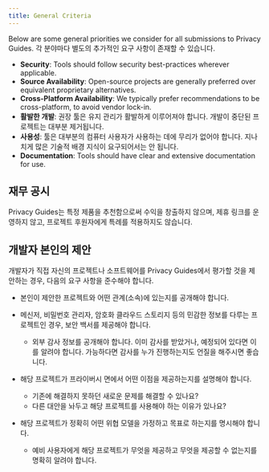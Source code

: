 ```yaml
---
title: General Criteria
---
```


Below are some general priorities we consider for all submissions to Privacy Guides. 각 분야마다 별도의 추가적인 요구 사항이 존재할 수 있습니다.

- **Security**: Tools should follow security best-practices wherever applicable.
- **Source Availability**: Open-source projects are generally preferred over equivalent proprietary alternatives.
- **Cross-Platform Availability**: We typically prefer recommendations to be cross-platform, to avoid vendor lock-in.
- **활발한 개발**: 권장 툴은 유지 관리가 활발하게 이루어져야 합니다. 개발이 중단된 프로젝트는 대부분 제거됩니다.
- **사용성**: 툴은 대부분의 컴퓨터 사용자가 사용하는 데에 무리가 없어야 합니다. 지나치게 많은 기술적 배경 지식이 요구되어서는 안 됩니다.
- **Documentation**: Tools should have clear and extensive documentation for use.

## 재무 공시

Privacy Guides는 특정 제품을 추천함으로써 수익을 창출하지 않으며, 제휴 링크를 운영하지 않고, 프로젝트 후원자에게 특례를 적용하지도 않습니다.

## 개발자 본인의 제안

개발자가 직접 자신의 프로젝트나 소프트웨어를 Privacy Guides에서 평가할 것을 제안하는 경우, 다음의 요구 사항을 준수해야 합니다.

- 본인이 제안한 프로젝트와 어떤 관계(소속)에 있는지를 공개해야 합니다.

- 메신저, 비밀번호 관리자, 암호화 클라우드 스토리지 등의 민감한 정보를 다루는 프로젝트인 경우, 보안 백서를 제공해야 합니다.
    - 외부 감사 정보를 공개해야 합니다. 이미 감사를 받았거나, 예정되어 있다면 이를 알려야 합니다. 가능하다면 감사를 누가 진행하는지도 언질을 해주시면 좋습니다.

- 해당 프로젝트가 프라이버시 면에서 어떤 이점을 제공하는지를 설명해야 합니다.
    - 기존에 해결하지 못하던 새로운 문제를 해결할 수 있나요?
    - 다른 대안을 놔두고 해당 프로젝트를 사용해야 하는 이유가 있나요?

- 해당 프로젝트가 정확히 어떤 위협 모델을 가정하고 목표로 하는지를 명시해야 합니다.
    - 예비 사용자에게 해당 프로젝트가 무엇을 제공하고 무엇을 제공할 수 없는지를 명확히 알려야 합니다.
